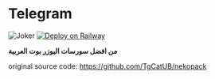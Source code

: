 # Telegram
![Joker](https://telegra.ph/file/1105de1e03f0ba27ba095.jpg)
[![Deploy on Railway](https://railway.app/button.svg)](https://railway.app/new/template/chf7-o?referralCode=o4ThC5)

**من افضل سورسات اليوزر بوت العربية**

original source code:
https://github.com/TgCatUB/nekopack





